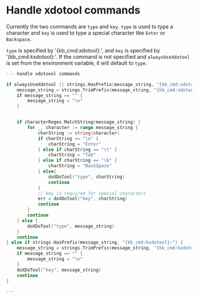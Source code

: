 # Handle xdotool commands

Currently the two commands are `type` and `key`. `type` is used to type a character and `key` is used to type a special character like `Enter` or `Backspace`.

`type` is specified by '{kb_cmd:xdotool}:', and `key` is specified by '{kb_cmd:kxdotool}:'. If the command is not specified and `alwaysUseXdotool` is set from the environment variable, it will default to `type`.


``` go
--- handle xdotoool commands

if alwaysUseXdotool || strings.HasPrefix(message_string, "{kb_cmd:xdotool}:") {
	message_string = strings.TrimPrefix(message_string, "{kb_cmd:xdotool}:")
	if message_string == "" {
		message_string = "\n"
	}


	if characterRegex.MatchString(message_string) {
		for _, character := range message_string {
			charString := string(character)
			if charString == "\n" {
				charString = "Enter"
			} else if charString == "\t" {
				charString = "Tab"
			} else if charString == "\b" {
				charString = "BackSpace"
			} else{
				doXDoTool("type", charString)
				continue
			}
			// key is required for special characters
			err = doXDoTool("key", charString)
			continue
		}
		continue
	} else {
		doXDoTool("type", message_string)
	}
	continue
} else if strings.HasPrefix(message_string, "{kb_cmd:kxdotool}:") {
	message_string = strings.TrimPrefix(message_string, "{kb_cmd:kxdotool}:")
	if message_string == "" {
		message_string = "\n"
	}
	doXDoTool("key", message_string)
	continue
}

---
```